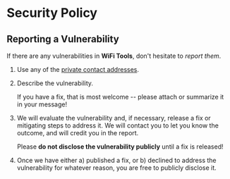 # Security Policy

## Reporting a Vulnerability

If there are any vulnerabilities in **WiFi Tools**, don't hesitate to _report them_.

1. Use any of the [private contact addresses](https://github.com/YojimboSecurity/wifi-tools#support).
2. Describe the vulnerability.

   If you have a fix, that is most welcome -- please attach or summarize it in your message!

3. We will evaluate the vulnerability and, if necessary, release a fix or mitigating steps to address it. We will contact you to let you know the outcome, and will credit you in the report.

   Please **do not disclose the vulnerability publicly** until a fix is released!

4. Once we have either a) published a fix, or b) declined to address the vulnerability for whatever reason, you are free to publicly disclose it.
